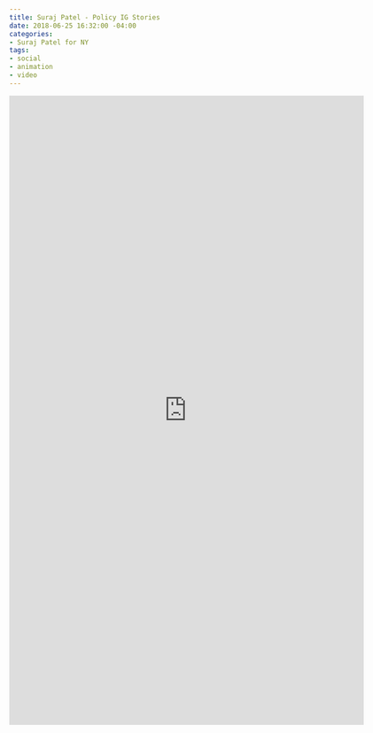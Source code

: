 ```yaml
---
title: Suraj Patel - Policy IG Stories
date: 2018-06-25 16:32:00 -04:00
categories:
- Suraj Patel for NY
tags:
- social
- animation
- video
---
```


<div class="video-vertical">
	<iframe src="https://player.vimeo.com/video/276957274?&loop=1" width="640" height="1136" frameborder="0" webkitallowfullscreen mozallowfullscreen allowfullscreen allow="autoplay" background="1"></iframe>
</div>